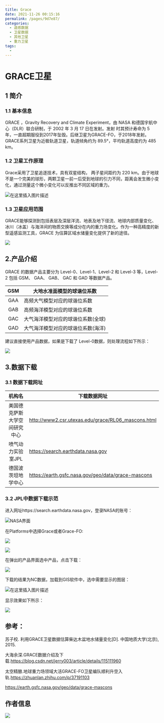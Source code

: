 ```yaml
---
title: Grace
date: 2021-11-26 00:15:16
permalink: /pages/9d7e87/
categories:
  - 遥感数据
  - 卫星数据
  - 其他卫星
  - 重力卫星
tags:
  - 
---
```

# GRACE卫星

## 1 简介

### 1.1 基本信息

GRACE ，Gravity Recovery and Climate Experiment，由 NASA 和德国宇航中心（DLR）联合研制，于 2002 年 3 月 17 日在发射。发射 时其预计寿命为 5 年，一直超期服役到2017年坠毁。后继卫星为GRACE-FO，于2018年发射。 GRACE系列卫星为近极轨道卫星，轨道倾角约为 89.5°，平均轨道高度约为 485 km。

### 1.2 卫星工作原理

Grace采用了卫星追逐技术，具有双星结构， 两子星间距约为 220 km。由于地球不是一个完美的球形，两颗卫星一前一后受到地球的引力不同，距离会发生微小变化，通过测量这个微小变化可以反推出不同区域的重力。

![在这里插入图片描述](https://img-blog.csdnimg.cn/93ee5620434f4cfa83af21580afba82f.png?x-oss-process=image/watermark,type_ZHJvaWRzYW5zZmFsbGJhY2s,shadow_50,text_Q1NETiBA6ZSQ5aSa5a6d55qE5Zyw55CG56m66Ze0,size_20,color_FFFFFF,t_70,g_se,x_16)

### 1.3 卫星应用范围

GRACE能够探测到包括表层及深层洋流、地表及地下径流、地球内部质量变化、冰川（冰盖）与海洋间的物质交换等成分在内的重力场变化。作为一种高精度的新型遥感监测工具，GRACE 为估算区域水储量变化提供了新的途径。

![](https://gitee.com/kitmyfaceplease/image_upload/raw/master/image/20211119081343.png)

## 2.产品介绍

GRACE 的数据产品主要分为 Level-0、Level-1、Level-2 和 Level-3 等，Level-2 包括 GSM、 GAA、 GAB、 GAC 和 GAD 等数据产品。

| GSM  | 大地水准面模型的球谐位系数         |
| :--: | ---------------------------------- |
| GAA  | 高频大气模型对应的球谐位系数       |
| GAB  | 高频海洋模型对应的球谐位系数       |
| GAC  | 大气海洋模型对应的球谐位系数(全球) |
| GAD  | 大气海洋模型对应的球谐位系数(海洋) |

建议直接使用产品数据，如果是下载了 Level-0数据，则处理流程如下所示：

![](https://gitee.com/kitmyfaceplease/image_upload/raw/master/image/20211119063649.png)

## 3.数据下载

### 3.1 数据下载网址

|            机构名            | 下载数据网址                                       |
| :--------------------------: | -------------------------------------------------- |
| 美国德克萨斯大学空间研究中心 | http://www2.csr.utexas.edu/grace/RL06_mascons.html |
|      喷气动力实验室JPL       | https://search.earthdata.nasa.gov                  |
|      德国波茨坦地学中心      | https://earth.gsfc.nasa.gov/geo/data/grace-mascons |

### 3.2 JPL中数据下载示范

进入网址https://search.earthdata.nasa.gov，登录NASA的账号：

![NASA界面](https://img-blog.csdnimg.cn/c8ee0bce1f334bee8350002907b51096.png?x-oss-process=image/watermark,type_ZHJvaWRzYW5zZmFsbGJhY2s,shadow_50,text_Q1NETiBA6ZSQ5aSa5a6d55qE5Zyw55CG56m66Ze0,size_20,color_FFFFFF,t_70,g_se,x_16)

在Platforms中选择Grace或者Grace-FO:

![](https://gitee.com/kitmyfaceplease/image_upload/raw/master/image/20211119080019.png)

![](https://gitee.com/kitmyfaceplease/image_upload/raw/master/image/20211119080104.png)

在弹出的产品界面选中产品，点击下载：

![](https://gitee.com/kitmyfaceplease/image_upload/raw/master/image/20211119080246.png)

下载的结果为NC数据，加载到GIS软件中，选中需要显示的图层：

![在这里插入图片描述](https://img-blog.csdnimg.cn/5abf45b45b3c4523b7a8c1b1450a56a0.png?x-oss-process=image/watermark,type_ZHJvaWRzYW5zZmFsbGJhY2s,shadow_50,text_Q1NETiBA6ZSQ5aSa5a6d55qE5Zyw55CG56m66Ze0,size_13,color_FFFFFF,t_70,g_se,x_16)

显示效果如下所示：

![](https://gitee.com/kitmyfaceplease/image_upload/raw/master/image/20211119080456.png)

## 参考：

苏子校. 利用GRACE卫星数据估算柴达木盆地水储量变化[D]. 中国地质大学(北京), 2015.

大海余深.GRACE数据介绍及下载.https://blog.csdn.net/jerry003/article/details/115111960

太空精酿.地球重力场领域大活GRACE-FO卫星编队顺利升空入轨.https://zhuanlan.zhihu.com/p/37191103

https://earth.gsfc.nasa.gov/geo/data/grace-mascons

## 作者信息

![](https://gitee.com/kitmyfaceplease/image_upload/raw/master/image/20211117231958.png)





